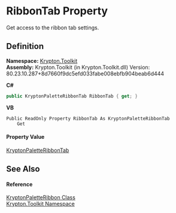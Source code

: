 # RibbonTab Property


Get access to the ribbon tab settings.



## Definition
**Namespace:** <a href="79d2eac2-21f4-54ff-7552-b20c33c30600.md">Krypton.Toolkit</a>  
**Assembly:** Krypton.Toolkit (in Krypton.Toolkit.dll) Version: 80.23.10.287+8d7660f9dc5efd033fabe008ebfb904beab6d444

**C#**
``` C#
public KryptonPaletteRibbonTab RibbonTab { get; }
```
**VB**
``` VB
Public ReadOnly Property RibbonTab As KryptonPaletteRibbonTab
	Get
```



#### Property Value
<a href="77aa6b65-eb27-edd0-fd45-5f2fe5890ad4.md">KryptonPaletteRibbonTab</a>

## See Also


#### Reference
<a href="3a16154d-c75e-f7eb-5a89-2b76b7df5f71.md">KryptonPaletteRibbon Class</a>  
<a href="79d2eac2-21f4-54ff-7552-b20c33c30600.md">Krypton.Toolkit Namespace</a>  
